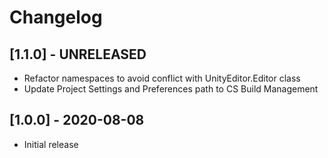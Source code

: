 # Changelog

## [1.1.0] - UNRELEASED

- Refactor namespaces to avoid conflict with UnityEditor.Editor class
- Update Project Settings and Preferences path to CS Build Management

## [1.0.0] - 2020-08-08

- Initial release
